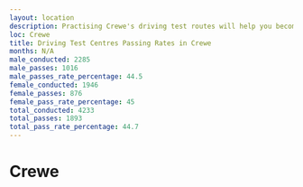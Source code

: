```yaml
---
layout: location
description: Practising Crewe's driving test routes will help you become more confident in your gear-changing abilities.
loc: Crewe
title: Driving Test Centres Passing Rates in Crewe
months: N/A
male_conducted: 2285
male_passes: 1016
male_passes_rate_percentage: 44.5
female_conducted: 1946
female_passes: 876
female_pass_rate_percentage: 45
total_conducted: 4233
total_passes: 1893
total_pass_rate_percentage: 44.7
---
```


# Crewe

